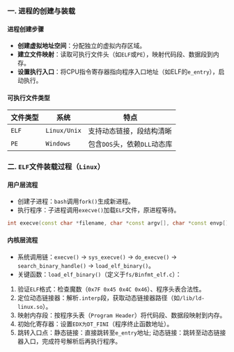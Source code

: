 ### 一. 进程的创建与装载

#### 进程创建步骤
- **创建虚拟地址空间**：分配独立的虚拟内存区域。
- **建立文件映射**：读取可执行文件头（如`ELF`或`PE`），映射代码段、数据段到内存。
- **设置执行入口**：将CPU指令寄存器指向程序入口地址（如ELF的`e_entry`），启动执行。

#### 可执行文件类型
| 文件类型 | 系统       | 特点                         |
|----------|------------|------------------------------|
| `ELF`      | `Linux/Unix` | 支持动态链接，段结构清晰      |
| `PE`       | `Windows`    | 包含`DOS`头，依赖`DLL`动态库      |


### 二. `ELF`文件装载过程（`Linux`）
#### 用户层流程
- 创建子进程：`bash`调用`fork()`生成新进程。
- 执行程序：子进程调用`execve()`加载`ELF`文件，原进程等待。

```c++
int execve(const char *filename, char *const argv[], char *const envp[]);
```
#### 内核层流程
- 系统调用链：`execve()` → `sys_execve()` → `do_execve()` → `search_binary_handle()` → `load_elf_binary()`。
- 关键函数：`load_elf_binary()`（定义于`fs/Binfmt_elf.c`）：
1. 验证`ELF`格式：检查魔数（`0x7F 0x45 0x4C 0x46`）、程序头表合法性。
2. 定位动态链接器：解析`.interp`段，获取动态链接器路径（如`/lib/ld-linux.so`）。
3. 映射内存段：按程序头表（`Program Header`）将代码段、数据段映射到内存。
4. 初始化寄存器：设置`EDX为DT_FINI`（程序终止函数地址）。
5. 跳转入口点：静态链接：直接跳转至`e_entry`地址; 动态链接：跳转至动态链接器入口，完成符号解析后再执行程序。
